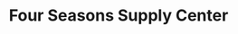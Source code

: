 ---
title: "Four Seasons Supply Center"
url: /alturas/four-seasons-supply-center/
shop: Eisenwaren
---